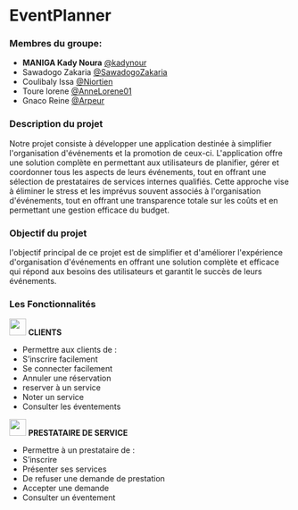 # EventPlanner
### Membres du groupe:
* **MANIGA Kady Noura**   [@kadynour](https://github.com/kadynour)  
* Sawadogo Zakaria    [@SawadogoZakaria](https://github.com/SawadogoZakaria)  
* Coulibaly Issa       [@Niortien](https://github.com/Niortien)  
* Toure lorene         [@AnneLorene01](https://github.com/AnneLorene01)  
* Gnaco Reine        [@Arpeur](https://github.com/Arpeur)

### Description du projet

Notre projet consiste à développer une application destinée à simplifier l'organisation d'événements
et la promotion de ceux-ci. L'application offre une solution complète en permettant aux utilisateurs 
de planifier, gérer et coordonner tous les aspects de leurs événements, tout en offrant une sélection
de prestataires de services internes qualifiés. Cette approche vise à éliminer le stress et les imprévus 
souvent associés à l'organisation d'événements, tout en offrant une transparence totale sur les coûts 
et en permettant une gestion efficace du budget.

### Objectif du projet

l'objectif principal de ce projet est de simplifier et d'améliorer l'expérience d'organisation 
d'événements en offrant une solution complète et efficace qui répond aux besoins des utilisateurs
et garantit le succès de leurs événements.


### Les Fonctionnalités

<img src="https://cdn-icons-png.flaticon.com/512/6009/6009864.png" height=30 width=30> **CLIENTS**
-	Permettre aux clients de :
-	S’inscrire facilement 
-	 Se connecter facilement 
-	Annuler une réservation
-	reserver à un service
-	Noter un service
-	Consulter les éventements

<img src="https://www.clipartmax.com/png/middle/139-1396028_service-service-delivery-icon.png" height=30 width=30> **PRESTATAIRE DE SERVICE**
-	Permettre à un prestataire de :
-	S’inscrire
-	Présenter ses services 
-	 De refuser une demande de prestation
-	Accepter une demande
-	Consulter un éventement
